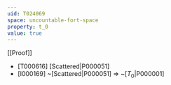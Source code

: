 ```yaml
---
uid: T024069
space: uncountable-fort-space
property: t_0
value: true
---
```

[[Proof]]

* [T000616] [Scattered|P000051]
* [I000169] ~[Scattered|P000051] => ~[$T_0$|P000001]

